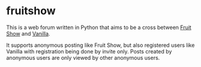 fruitshow
=========

This is a web forum written in Python that aims to be a cross between [Fruit Show](http://sourceforge.net/projects/fruitshow/) and [Vanilla](http://vanillaforums.org/).

It supports anonymous posting like Fruit Show, but also registered users like Vanilla with registration being done by invite only. Posts created by anonymous users are only viewed by 
other anonymous users.

